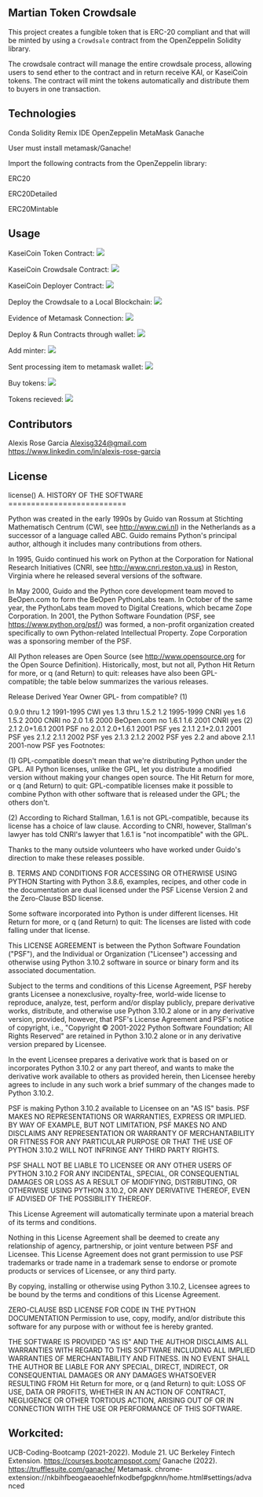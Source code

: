 ## Martian Token Crowdsale

This project creates a fungible token that is ERC-20 compliant and that will be minted by using a `Crowdsale` contract from the OpenZeppelin Solidity library.

The crowdsale contract will manage the entire crowdsale process, allowing users to send ether to the contract and in return receive KAI, or KaseiCoin tokens. The contract will mint the tokens automatically and distribute them to buyers in one transaction.


## Technologies 

Conda
Solidity 
Remix IDE
OpenZeppelin
MetaMask
Ganache 

User must install metamask/Ganache!

Import the following contracts from the OpenZeppelin library:

ERC20

ERC20Detailed

ERC20Mintable

## Usage

KaseiCoin Token Contract:
![](https://github.com/Alexisg324/Fungible-Token/blob/main/Images/Screen%20Shot%202022-06-08%20at%203.30.49%20AM.png)

KaseiCoin Crowdsale Contract:
![](https://github.com/Alexisg324/Fungible-Token/blob/main/Images/Screen%20Shot%202022-06-08%20at%203.32.52%20AM.png)

KaseiCoin Deployer Contract:
![](https://github.com/Alexisg324/Fungible-Token/blob/main/Images/Screen%20Shot%202022-06-08%20at%204.23.06%20AM.png)

Deploy the Crowdsale to a Local Blockchain:
![](https://github.com/Alexisg324/Fungible-Token/blob/main/Images/Screen%20Shot%202022-06-08%20at%204.23.27%20AM.png)

Evidence of Metamask Connection:
![](https://github.com/Alexisg324/Fungible-Token/blob/main/Images/Screen%20Shot%202022-06-08%20at%204.20.25%20AM.png)

Deploy & Run Contracts through wallet: 
![](https://github.com/Alexisg324/Fungible-Token/blob/main/Images/Screen%20Shot%202022-06-08%20at%204.23.27%20AM.png)

Add minter: 
![](https://github.com/Alexisg324/Fungible-Token/blob/main/Images/Screen%20Shot%202022-06-08%20at%204.27.05%20AM.png)

Sent processing item to metamask wallet: 
![](https://github.com/Alexisg324/Fungible-Token/blob/main/Images/Screen%20Shot%202022-06-08%20at%204.25.22%20AM.png)

Buy tokens: 
![](https://github.com/Alexisg324/Fungible-Token/blob/main/Images/Screen%20Shot%202022-06-08%20at%204.27.15%20AM.png)

Tokens recieved: 
![](https://github.com/Alexisg324/Fungible-Token/blob/main/Images/Screen%20Shot%202022-06-08%20at%204.26.33%20AM.png)

## Contributors
Alexis Rose Garcia Alexisg324@gmail.com https://www.linkedin.com/in/alexis-rose-garcia

## License
license() A. HISTORY OF THE SOFTWARE ==========================

Python was created in the early 1990s by Guido van Rossum at Stichting Mathematisch Centrum (CWI, see http://www.cwi.nl) in the Netherlands as a successor of a language called ABC. Guido remains Python's principal author, although it includes many contributions from others.

In 1995, Guido continued his work on Python at the Corporation for National Research Initiatives (CNRI, see http://www.cnri.reston.va.us) in Reston, Virginia where he released several versions of the software.

In May 2000, Guido and the Python core development team moved to BeOpen.com to form the BeOpen PythonLabs team. In October of the same year, the PythonLabs team moved to Digital Creations, which became Zope Corporation. In 2001, the Python Software Foundation (PSF, see https://www.python.org/psf/) was formed, a non-profit organization created specifically to own Python-related Intellectual Property. Zope Corporation was a sponsoring member of the PSF.

All Python releases are Open Source (see http://www.opensource.org for the Open Source Definition). Historically, most, but not all, Python Hit Return for more, or q (and Return) to quit: releases have also been GPL-compatible; the table below summarizes the various releases.

Release Derived Year Owner GPL- from compatible? (1)

0.9.0 thru 1.2 1991-1995 CWI yes 1.3 thru 1.5.2 1.2 1995-1999 CNRI yes 1.6 1.5.2 2000 CNRI no 2.0 1.6 2000 BeOpen.com no 1.6.1 1.6 2001 CNRI yes (2) 2.1 2.0+1.6.1 2001 PSF no 2.0.1 2.0+1.6.1 2001 PSF yes 2.1.1 2.1+2.0.1 2001 PSF yes 2.1.2 2.1.1 2002 PSF yes 2.1.3 2.1.2 2002 PSF yes 2.2 and above 2.1.1 2001-now PSF yes Footnotes:

(1) GPL-compatible doesn't mean that we're distributing Python under the GPL. All Python licenses, unlike the GPL, let you distribute a modified version without making your changes open source. The Hit Return for more, or q (and Return) to quit: GPL-compatible licenses make it possible to combine Python with other software that is released under the GPL; the others don't.

(2) According to Richard Stallman, 1.6.1 is not GPL-compatible, because its license has a choice of law clause. According to CNRI, however, Stallman's lawyer has told CNRI's lawyer that 1.6.1 is "not incompatible" with the GPL.

Thanks to the many outside volunteers who have worked under Guido's direction to make these releases possible.

B. TERMS AND CONDITIONS FOR ACCESSING OR OTHERWISE USING PYTHON Starting with Python 3.8.6, examples, recipes, and other code in the documentation are dual licensed under the PSF License Version 2 and the Zero-Clause BSD license.

Some software incorporated into Python is under different licenses. Hit Return for more, or q (and Return) to quit: The licenses are listed with code falling under that license.

This LICENSE AGREEMENT is between the Python Software Foundation ("PSF"), and the Individual or Organization ("Licensee") accessing and otherwise using Python 3.10.2 software in source or binary form and its associated documentation.

Subject to the terms and conditions of this License Agreement, PSF hereby grants Licensee a nonexclusive, royalty-free, world-wide license to reproduce, analyze, test, perform and/or display publicly, prepare derivative works, distribute, and otherwise use Python 3.10.2 alone or in any derivative version, provided, however, that PSF's License Agreement and PSF's notice of copyright, i.e., "Copyright © 2001-2022 Python Software Foundation; All Rights Reserved" are retained in Python 3.10.2 alone or in any derivative version prepared by Licensee.

In the event Licensee prepares a derivative work that is based on or incorporates Python 3.10.2 or any part thereof, and wants to make the derivative work available to others as provided herein, then Licensee hereby agrees to include in any such work a brief summary of the changes made to Python 3.10.2.

PSF is making Python 3.10.2 available to Licensee on an "AS IS" basis. PSF MAKES NO REPRESENTATIONS OR WARRANTIES, EXPRESS OR IMPLIED. BY WAY OF EXAMPLE, BUT NOT LIMITATION, PSF MAKES NO AND DISCLAIMS ANY REPRESENTATION OR WARRANTY OF MERCHANTABILITY OR FITNESS FOR ANY PARTICULAR PURPOSE OR THAT THE USE OF PYTHON 3.10.2 WILL NOT INFRINGE ANY THIRD PARTY RIGHTS.

PSF SHALL NOT BE LIABLE TO LICENSEE OR ANY OTHER USERS OF PYTHON 3.10.2 FOR ANY INCIDENTAL, SPECIAL, OR CONSEQUENTIAL DAMAGES OR LOSS AS A RESULT OF MODIFYING, DISTRIBUTING, OR OTHERWISE USING PYTHON 3.10.2, OR ANY DERIVATIVE THEREOF, EVEN IF ADVISED OF THE POSSIBILITY THEREOF.

This License Agreement will automatically terminate upon a material breach of its terms and conditions.

Nothing in this License Agreement shall be deemed to create any relationship of agency, partnership, or joint venture between PSF and Licensee. This License Agreement does not grant permission to use PSF trademarks or trade name in a trademark sense to endorse or promote products or services of Licensee, or any third party.

By copying, installing or otherwise using Python 3.10.2, Licensee agrees to be bound by the terms and conditions of this License Agreement.

ZERO-CLAUSE BSD LICENSE FOR CODE IN THE PYTHON DOCUMENTATION Permission to use, copy, modify, and/or distribute this software for any purpose with or without fee is hereby granted.

THE SOFTWARE IS PROVIDED "AS IS" AND THE AUTHOR DISCLAIMS ALL WARRANTIES WITH REGARD TO THIS SOFTWARE INCLUDING ALL IMPLIED WARRANTIES OF MERCHANTABILITY AND FITNESS. IN NO EVENT SHALL THE AUTHOR BE LIABLE FOR ANY SPECIAL, DIRECT, INDIRECT, OR CONSEQUENTIAL DAMAGES OR ANY DAMAGES WHATSOEVER RESULTING FROM Hit Return for more, or q (and Return) to quit: LOSS OF USE, DATA OR PROFITS, WHETHER IN AN ACTION OF CONTRACT, NEGLIGENCE OR OTHER TORTIOUS ACTION, ARISING OUT OF OR IN CONNECTION WITH THE USE OR PERFORMANCE OF THIS SOFTWARE.

## Workcited:
UCB-Coding-Bootcamp (2021-2022). Module 21. UC Berkeley Fintech Extension. https://courses.bootcampspot.com/ 
Ganache (2022). https://trufflesuite.com/ganache/
Metamask. chrome-extension://nkbihfbeogaeaoehlefnkodbefgpgknn/home.html#settings/advanced





